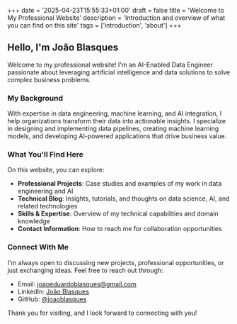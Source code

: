 +++
date = '2025-04-23T15:55:33+01:00'
draft = false
title = 'Welcome to My Professional Website'
description = 'Introduction and overview of what you can find on this site'
tags = ['introduction', 'about']
+++

## Hello, I'm João Blasques

Welcome to my professional website! I'm an AI-Enabled Data Engineer passionate about leveraging artificial intelligence and data solutions to solve complex business problems.

### My Background

With expertise in data engineering, machine learning, and AI integration, I help organizations transform their data into actionable insights. I specialize in designing and implementing data pipelines, creating machine learning models, and developing AI-powered applications that drive business value.

### What You'll Find Here

On this website, you can explore:

- **Professional Projects**: Case studies and examples of my work in data engineering and AI
- **Technical Blog**: Insights, tutorials, and thoughts on data science, AI, and related technologies
- **Skills & Expertise**: Overview of my technical capabilities and domain knowledge
- **Contact Information**: How to reach me for collaboration opportunities

### Connect With Me

I'm always open to discussing new projects, professional opportunities, or just exchanging ideas. Feel free to reach out through:

- Email: [joaoeduardoblasques@gmail.com](mailto:joaoeduardoblasques@gmail.com)
- LinkedIn: [João Blasques](https://www.linkedin.com/in/joaoblasques)
- GitHub: [@joaoblasques](https://github.com/joaoblasques)

Thank you for visiting, and I look forward to connecting with you!
